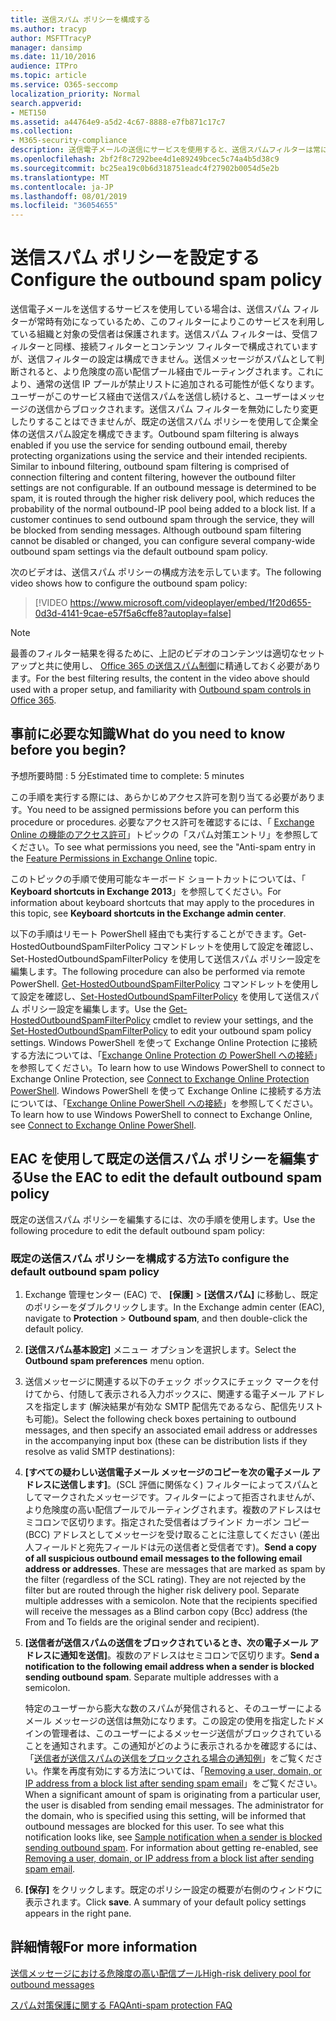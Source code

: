 ```yaml
---
title: 送信スパム ポリシーを構成する
ms.author: tracyp
author: MSFTTracyP
manager: dansimp
ms.date: 11/10/2016
audience: ITPro
ms.topic: article
ms.service: O365-seccomp
localization_priority: Normal
search.appverid:
- MET150
ms.assetid: a44764e9-a5d2-4c67-8888-e7fb871c17c7
ms.collection:
- M365-security-compliance
description: 送信電子メールの送信にサービスを使用すると、送信スパムフィルターは常に有効になり、それによって、そのサービスと目的の受信者を使用して組織が保護されます。
ms.openlocfilehash: 2bf2f8c7292bee4d1e89249bcec5c74a4b5d38c9
ms.sourcegitcommit: bc25ea19c0b6d318751eadc4f27902b0054d5e2b
ms.translationtype: MT
ms.contentlocale: ja-JP
ms.lasthandoff: 08/01/2019
ms.locfileid: "36054655"
---
```

# <a name="configure-the-outbound-spam-policy"></a><span data-ttu-id="ea4a0-103">送信スパム ポリシーを設定する</span><span class="sxs-lookup"><span data-stu-id="ea4a0-103">Configure the outbound spam policy</span></span>

<span data-ttu-id="ea4a0-p101">送信電子メールを送信するサービスを使用している場合は、送信スパム フィルターが常時有効になっているため、このフィルターによりこのサービスを利用している組織と対象の受信者は保護されます。送信スパム フィルターは、受信フィルターと同様、接続フィルターとコンテンツ フィルターで構成されていますが、送信フィルターの設定は構成できません。送信メッセージがスパムとして判断されると、より危険度の高い配信プール経由でルーティングされます。これにより、通常の送信 IP プールが禁止リストに追加される可能性が低くなります。ユーザーがこのサービス経由で送信スパムを送信し続けると、ユーザーはメッセージの送信からブロックされます。送信スパム フィルターを無効にしたり変更したりすることはできませんが、既定の送信スパム ポリシーを使用して企業全体の送信スパム設定を構成できます。</span><span class="sxs-lookup"><span data-stu-id="ea4a0-p101">Outbound spam filtering is always enabled if you use the service for sending outbound email, thereby protecting organizations using the service and their intended recipients. Similar to inbound filtering, outbound spam filtering is comprised of connection filtering and content filtering, however the outbound filter settings are not configurable. If an outbound message is determined to be spam, it is routed through the higher risk delivery pool, which reduces the probability of the normal outbound-IP pool being added to a block list. If a customer continues to send outbound spam through the service, they will be blocked from sending messages. Although outbound spam filtering cannot be disabled or changed, you can configure several company-wide outbound spam settings via the default outbound spam policy.</span></span> 
  
<span data-ttu-id="ea4a0-109">次のビデオは、送信スパム ポリシーの構成方法を示しています。</span><span class="sxs-lookup"><span data-stu-id="ea4a0-109">The following video shows how to configure the outbound spam policy:</span></span>
  
> [!VIDEO https://www.microsoft.com/videoplayer/embed/1f20d655-0d3d-4141-9cae-e57f5a6cffe8?autoplay=false]
  
> [!NOTE]
> <span data-ttu-id="ea4a0-110">最善のフィルター結果を得るために、上記のビデオのコンテンツは適切なセットアップと共に使用し、 [Office 365 の送信スパム制御](https://docs.microsoft.com/office365/securitycompliance/outbound-spam-controls)に精通しておく必要があります。</span><span class="sxs-lookup"><span data-stu-id="ea4a0-110">For the best filtering results, the content in the video above should used with a proper setup, and familiarity with [Outbound spam controls in Office 365](https://docs.microsoft.com/office365/securitycompliance/outbound-spam-controls).</span></span>

## <a name="what-do-you-need-to-know-before-you-begin"></a><span data-ttu-id="ea4a0-111">事前に必要な知識</span><span class="sxs-lookup"><span data-stu-id="ea4a0-111">What do you need to know before you begin?</span></span>
<span data-ttu-id="ea4a0-112"><a name="sectionSection0"> </a></span><span class="sxs-lookup"><span data-stu-id="ea4a0-112"></span></span>

<span data-ttu-id="ea4a0-113">予想所要時間 : 5 分</span><span class="sxs-lookup"><span data-stu-id="ea4a0-113">Estimated time to complete: 5 minutes</span></span>
  
<span data-ttu-id="ea4a0-114">この手順を実行する際には、あらかじめアクセス許可を割り当てる必要があります。</span><span class="sxs-lookup"><span data-stu-id="ea4a0-114">You need to be assigned permissions before you can perform this procedure or procedures.</span></span> <span data-ttu-id="ea4a0-115">必要なアクセス許可を確認するには、「 [Exchange Online の機能のアクセス許可](http://technet.microsoft.com/library/15073ce1-0917-403b-8839-02a2ebc96e16.aspx)」トピックの「スパム対策エントリ」を参照してください。</span><span class="sxs-lookup"><span data-stu-id="ea4a0-115">To see what permissions you need, see the "Anti-spam entry in the [Feature Permissions in Exchange Online](http://technet.microsoft.com/library/15073ce1-0917-403b-8839-02a2ebc96e16.aspx) topic.</span></span> 
  
<span data-ttu-id="ea4a0-116">このトピックの手順で使用可能なキーボード ショートカットについては、「 **Keyboard shortcuts in Exchange 2013**」を参照してください。</span><span class="sxs-lookup"><span data-stu-id="ea4a0-116">For information about keyboard shortcuts that may apply to the procedures in this topic, see **Keyboard shortcuts in the Exchange admin center**.</span></span>
  
<span data-ttu-id="ea4a0-117">以下の手順はリモート PowerShell 経由でも実行することができます。Get-HostedOutboundSpamFilterPolicy コマンドレットを使用して設定を確認し、 Set-HostedOutboundSpamFilterPolicy を使用して送信スパム ポリシー設定を編集します。</span><span class="sxs-lookup"><span data-stu-id="ea4a0-117">The following procedure can also be performed via remote PowerShell.</span></span> <span data-ttu-id="ea4a0-118">[Get-HostedOutboundSpamFilterPolicy](http://technet.microsoft.com/library/8f15c83c-c10a-4d9d-b135-35321430bdc2.aspx) コマンドレットを使用して設定を確認し、[Set-HostedOutboundSpamFilterPolicy](http://technet.microsoft.com/library/665d1b04-d4b5-4a0e-811a-4e37096ccbfd.aspx) を使用して送信スパム ポリシー設定を編集します。</span><span class="sxs-lookup"><span data-stu-id="ea4a0-118">Use the [Get-HostedOutboundSpamFilterPolicy](http://technet.microsoft.com/library/8f15c83c-c10a-4d9d-b135-35321430bdc2.aspx) cmdlet to review your settings, and the [Set-HostedOutboundSpamFilterPolicy](http://technet.microsoft.com/library/665d1b04-d4b5-4a0e-811a-4e37096ccbfd.aspx) to edit your outbound spam policy settings.</span></span> <span data-ttu-id="ea4a0-119">Windows PowerShell を使って Exchange Online Protection に接続する方法については、「[Exchange Online Protection の PowerShell への接続](https://go.microsoft.com/fwlink/p/?linkid=627290)」を参照してください。</span><span class="sxs-lookup"><span data-stu-id="ea4a0-119">To learn how to use Windows PowerShell to connect to Exchange Online Protection, see [Connect to Exchange Online Protection PowerShell](https://go.microsoft.com/fwlink/p/?linkid=627290).</span></span> <span data-ttu-id="ea4a0-120">Windows PowerShell を使って Exchange Online に接続する方法については、「[Exchange Online PowerShell への接続](https://go.microsoft.com/fwlink/p/?linkid=396554)」を参照してください。</span><span class="sxs-lookup"><span data-stu-id="ea4a0-120">To learn how to use Windows PowerShell to connect to Exchange Online, see [Connect to Exchange Online PowerShell](https://go.microsoft.com/fwlink/p/?linkid=396554).</span></span>
  
## <a name="use-the-eac-to-edit-the-default-outbound-spam-policy"></a><span data-ttu-id="ea4a0-121">EAC を使用して既定の送信スパム ポリシーを編集する</span><span class="sxs-lookup"><span data-stu-id="ea4a0-121">Use the EAC to edit the default outbound spam policy</span></span>
<span data-ttu-id="ea4a0-122"><a name="sectionSection1"> </a></span><span class="sxs-lookup"><span data-stu-id="ea4a0-122"></span></span>

<span data-ttu-id="ea4a0-123">既定の送信スパム ポリシーを編集するには、次の手順を使用します。</span><span class="sxs-lookup"><span data-stu-id="ea4a0-123">Use the following procedure to edit the default outbound spam policy:</span></span>
  
### <a name="to-configure-the-default-outbound-spam-policy"></a><span data-ttu-id="ea4a0-124">既定の送信スパム ポリシーを構成する方法</span><span class="sxs-lookup"><span data-stu-id="ea4a0-124">To configure the default outbound spam policy</span></span>

1. <span data-ttu-id="ea4a0-125">Exchange 管理センター (EAC) で、 **[保護]** \> **[送信スパム]** に移動し、既定のポリシーをダブルクリックします。</span><span class="sxs-lookup"><span data-stu-id="ea4a0-125">In the Exchange admin center (EAC), navigate to **Protection** \> **Outbound spam**, and then double-click the default policy.</span></span>
    
2. <span data-ttu-id="ea4a0-126">**[送信スパム基本設定]** メニュー オプションを選択します。</span><span class="sxs-lookup"><span data-stu-id="ea4a0-126">Select the **Outbound spam preferences** menu option.</span></span> 
    
3. <span data-ttu-id="ea4a0-127">送信メッセージに関連する以下のチェック ボックスにチェック マークを付けてから、付随して表示される入力ボックスに、関連する電子メール アドレスを指定します (解決結果が有効な SMTP 配信先であるなら、配信先リストも可能)。</span><span class="sxs-lookup"><span data-stu-id="ea4a0-127">Select the following check boxes pertaining to outbound messages, and then specify an associated email address or addresses in the accompanying input box (these can be distribution lists if they resolve as valid SMTP destinations):</span></span>
    
1. <span data-ttu-id="ea4a0-p104">**[すべての疑わしい送信電子メール メッセージのコピーを次の電子メール アドレスに送信します]**。(SCL 評価に関係なく) フィルターによってスパムとしてマークされたメッセージです。フィルターによって拒否されませんが、より危険度の高い配信プールでルーティングされます。複数のアドレスはセミコロンで区切ります。指定された受信者はブラインド カーボン コピー (BCC) アドレスとしてメッセージを受け取ることに注意してください (差出人フィールドと宛先フィールドは元の送信者と受信者です)。</span><span class="sxs-lookup"><span data-stu-id="ea4a0-p104">**Send a copy of all suspicious outbound email messages to the following email address or addresses**. These are messages that are marked as spam by the filter (regardless of the SCL rating). They are not rejected by the filter but are routed through the higher risk delivery pool. Separate multiple addresses with a semicolon. Note that the recipients specified will receive the messages as a Blind carbon copy (Bcc) address (the From and To fields are the original sender and recipient).</span></span>
    
2. <span data-ttu-id="ea4a0-p105">**[送信者が送信スパムの送信をブロックされているとき、次の電子メール アドレスに通知を送信]**。複数のアドレスはセミコロンで区切ります。</span><span class="sxs-lookup"><span data-stu-id="ea4a0-p105">**Send a notification to the following email address when a sender is blocked sending outbound spam**. Separate multiple addresses with a semicolon.</span></span>
    
    <span data-ttu-id="ea4a0-p106">特定のユーザーから膨大な数のスパムが発信されると、そのユーザーによるメール メッセージの送信は無効になります。この設定の使用を指定したドメインの管理者は、このユーザーによるメッセージ送信がブロックされていることを通知されます。この通知がどのように表示されるかを確認するには、「[送信者が送信スパムの送信をブロックされる場合の通知例](sample-notification-when-a-sender-is-blocked-sending-outbound-spam.md)」をご覧ください。作業を再度有効にする方法については、「[Removing a user, domain, or IP address from a block list after sending spam email](http://technet.microsoft.com/library/712cfcc1-31e8-4e51-8561-b64258a8f1e5.aspx)」をご覧ください。</span><span class="sxs-lookup"><span data-stu-id="ea4a0-p106">When a significant amount of spam is originating from a particular user, the user is disabled from sending email messages. The administrator for the domain, who is specified using this setting, will be informed that outbound messages are blocked for this user. To see what this notification looks like, see [Sample notification when a sender is blocked sending outbound spam](sample-notification-when-a-sender-is-blocked-sending-outbound-spam.md). For information about getting re-enabled, see [Removing a user, domain, or IP address from a block list after sending spam email](http://technet.microsoft.com/library/712cfcc1-31e8-4e51-8561-b64258a8f1e5.aspx).</span></span>
    
4. <span data-ttu-id="ea4a0-p107">**[保存]** をクリックします。既定のポリシー設定の概要が右側のウィンドウに表示されます。</span><span class="sxs-lookup"><span data-stu-id="ea4a0-p107">Click **save**. A summary of your default policy settings appears in the right pane.</span></span>
    
## <a name="for-more-information"></a><span data-ttu-id="ea4a0-141">詳細情報</span><span class="sxs-lookup"><span data-stu-id="ea4a0-141">For more information</span></span>
<span data-ttu-id="ea4a0-142"><a name="sectionSection2"> </a></span><span class="sxs-lookup"><span data-stu-id="ea4a0-142"></span></span>

[<span data-ttu-id="ea4a0-143">送信メッセージにおける危険度の高い配信プール</span><span class="sxs-lookup"><span data-stu-id="ea4a0-143">High-risk delivery pool for outbound messages</span></span>](high-risk-delivery-pool-for-outbound-messages.md)
  
[<span data-ttu-id="ea4a0-144">スパム対策保護に関する FAQ</span><span class="sxs-lookup"><span data-stu-id="ea4a0-144">Anti-spam protection FAQ</span></span>](anti-spam-protection-faq.md)
  

